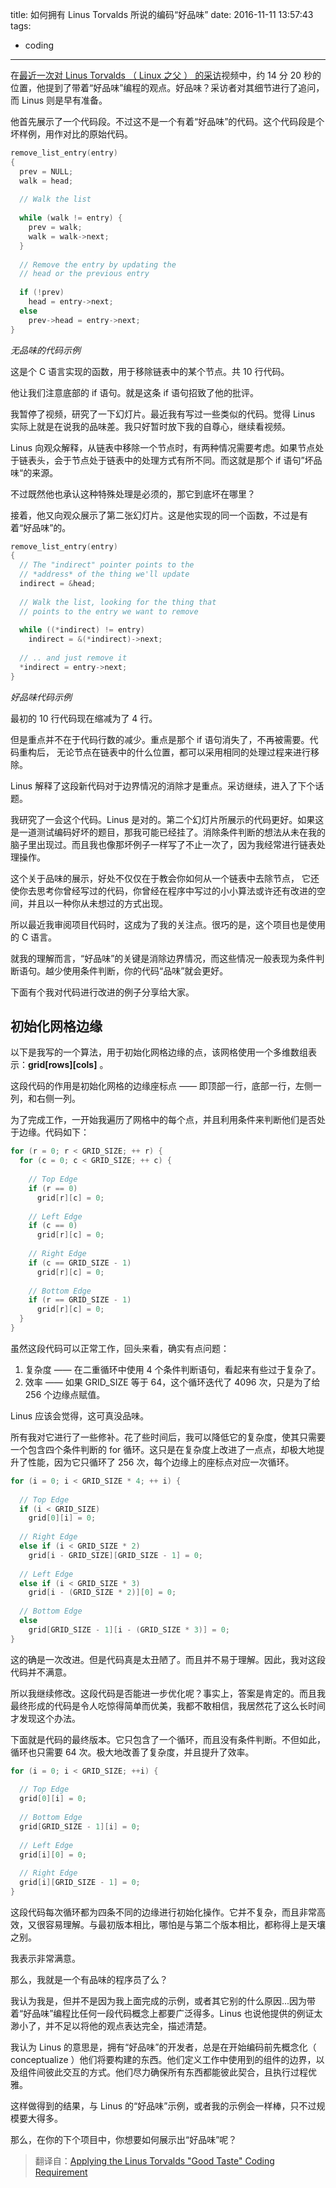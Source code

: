 title: 如何拥有 Linus Torvalds 所说的编码“好品味”
date: 2016-11-11 13:57:43
tags:
- coding
---

在[最近一次对 Linus Torvalds （ Linux 之父 ） 的采访](https://www.ted.com/talks/linus_torvalds_the_mind_behind_linux)视频中，约 14 分 20 秒的位置，他提到了带着“好品味”编程的观点。好品味？采访者对其细节进行了追问，而 Linus 则是早有准备。

他首先展示了一个代码段。不过这不是一个有着“好品味”的代码。这个代码段是个坏样例，用作对比的原始代码。

```c
remove_list_entry(entry) 
{
  prev = NULL;
  walk = head;
  
  // Walk the list
  
  while (walk != entry) {
    prev = walk;
    walk = walk->next;
  }
  
  // Remove the entry by updating the
  // head or the previous entry
  
  if (!prev)
    head = entry->next;
  else
    prev->head = entry->next;
}
```
_无品味的代码示例_
<!--more-->

这是个 C 语言实现的函数，用于移除链表中的某个节点。共 10 行代码。

他让我们注意底部的 if 语句。就是这条 if 语句招致了他的批评。

我暂停了视频，研究了一下幻灯片。最近我有写过一些类似的代码。觉得 Linus 实际上就是在说我的品味差。我只好暂时放下我的自尊心，继续看视频。

Linus 向观众解释，从链表中移除一个节点时，有两种情况需要考虑。如果节点处于链表头，会于节点处于链表中的处理方式有所不同。而这就是那个 if 语句”坏品味“的来源。

不过既然他也承认这种特殊处理是必须的，那它到底坏在哪里？

接着，他又向观众展示了第二张幻灯片。这是他实现的同一个函数，不过是有着“好品味”的。

```c
remove_list_entry(entry)
{
  // The "indirect" pointer points to the
  // *address* of the thing we'll update
  indirect = &head;
  
  // Walk the list, looking for the thing that
  // points to the entry we want to remove
  
  while ((*indirect) != entry)
    indirect = &(*indirect)->next;
  
  // .. and just remove it
  *indirect = entry->next;
}
```

_好品味代码示例_

最初的 10 行代码现在缩减为了 4 行。

但是重点并不在于代码行数的减少。重点是那个 if 语句消失了，不再被需要。代码重构后， 无论节点在链表中的什么位置，都可以采用相同的处理过程来进行移除。

Linus 解释了这段新代码对于边界情况的消除才是重点。采访继续，进入了下个话题。

我研究了一会这个代码。Linus 是对的。第二个幻灯片所展示的代码更好。如果这是一道测试编码好坏的题目，那我可能已经挂了。消除条件判断的想法从未在我的脑子里出现过。而且我也像那坏例子一样写了不止一次了，因为我经常进行链表处理操作。

这个关于品味的展示，好处不仅仅在于教会你如何从一个链表中去除节点， 它还使你去思考你曾经写过的代码，你曾经在程序中写过的小小算法或许还有改进的空间，并且以一种你从未想过的方式出现。

所以最近我审阅项目代码时，这成为了我的关注点。很巧的是，这个项目也是使用的 C 语言。

就我的理解而言，“好品味”的关键是消除边界情况，而这些情况一般表现为条件判断语句。越少使用条件判断，你的代码“品味”就会更好。

下面有个我对代码进行改进的例子分享给大家。

## 初始化网格边缘

以下是我写的一个算法，用于初始化网格边缘的点，该网格使用一个多维数组表示：**grid\[rows\]\[cols\]** 。

这段代码的作用是初始化网格的边缘座标点 —— 即顶部一行，底部一行，左侧一列，和右侧一列。

为了完成工作，一开始我遍历了网格中的每个点，并且利用条件来判断他们是否处于边缘。代码如下：

```c
for (r = 0; r < GRID_SIZE; ++ r) {
  for (c = 0; c < GRID_SIZE; ++ c) {
    
    // Top Edge
    if (r == 0)
      grid[r][c] = 0;
    
    // Left Edge
    if (c == 0)
      grid[r][c] = 0;
    
    // Right Edge
    if (c == GRID_SIZE - 1)
      grid[r][c] = 0;
    
    // Bottom Edge
    if (r == GRID_SIZE - 1)
      grid[r][c] = 0;
  }
}
```

虽然这段代码可以正常工作，回头来看，确实有点问题：

1. 复杂度 —— 在二重循环中使用 4 个条件判断语句，看起来有些过于复杂了。
2. 效率 —— 如果 GRID_SIZE 等于 64，这个循环迭代了 4096 次，只是为了给 256 个边缘点赋值。

Linus 应该会觉得，这可真没品味。

所有我对它进行了一些修补。花了些时间后，我可以降低它的复杂度，使其只需要一个包含四个条件判断的 for 循环。这只是在复杂度上改进了一点点，却极大地提升了性能，因为它只循环了 256 次，每个边缘上的座标点对应一次循环。

```c
for (i = 0; i < GRID_SIZE * 4; ++ i) {
  
  // Top Edge
  if (i < GRID_SIZE)
    grid[0][i] = 0;
  
  // Right Edge
  else if (i < GRID_SIZE * 2)
    grid[i - GRID_SIZE][GRID_SIZE - 1] = 0;
  
  // Left Edge
  else if (i < GRID_SIZE * 3)
    grid[i - (GRID_SIZE * 2)][0] = 0;
  
  // Bottom Edge
  else
    grid[GRID_SIZE - 1][i - (GRID_SIZE * 3)] = 0;
}
```

这的确是一次改进。但是代码真是太丑陋了。而且并不易于理解。因此，我对这段代码并不满意。

所以我继续修改。这段代码是否能进一步优化呢？事实上，答案是肯定的。而且我最终形成的代码是令人吃惊得简单而优美，我都不敢相信，我居然花了这么长时间才发现这个办法。

下面就是代码的最终版本。它只包含了一个循环，而且没有条件判断。不但如此，循环也只需要 64 次。极大地改善了复杂度，并且提升了效率。

```c
for (i = 0; i < GRID_SIZE; ++i) {
  
  // Top Edge
  grid[0][i] = 0;
  
  // Bottom Edge
  grid[GRID_SIZE - 1][i] = 0;
  
  // Left Edge
  grid[i][0] = 0;
  
  // Right Edge
  grid[i][GRID_SIZE - 1] = 0;
}
```

这段代码每次循环都为四条不同的边缘进行初始化操作。它并不复杂，而且非常高效，又很容易理解。与最初版本相比，哪怕是与第二个版本相比，都称得上是天壤之别。

我表示非常满意。

那么，我就是一个有品味的程序员了么？

我认为我是，但并不是因为我上面完成的示例，或者其它别的什么原因...因为带着“好品味”编程比任何一段代码概念上都要广泛得多。Linus 也说他提供的例证太渺小了，并不足以将他的观点表达完全，描述清楚。

我认为 Linus 的意思是，拥有“好品味”的开发者，总是在开始编码前先概念化（ conceptualize ）他们将要构建的东西。他们定义工作中使用到的组件的边界，以及组件间彼此交互的方式。他们尽力确保所有东西都能彼此契合，且执行过程优雅。

这样做得到的结果，与 Linus  的“好品味”示例，或者我的示例会一样棒，只不过规模要大得多。

那么，在你的下个项目中，你想要如何展示出“好品味”呢？



> 翻译自：[Applying the Linus Torvalds "Good Taste" Coding Requirement](https://medium.com/@bartobri/applying-the-linus-tarvolds-good-taste-coding-requirement-99749f37684a#.y4pz33nn2)